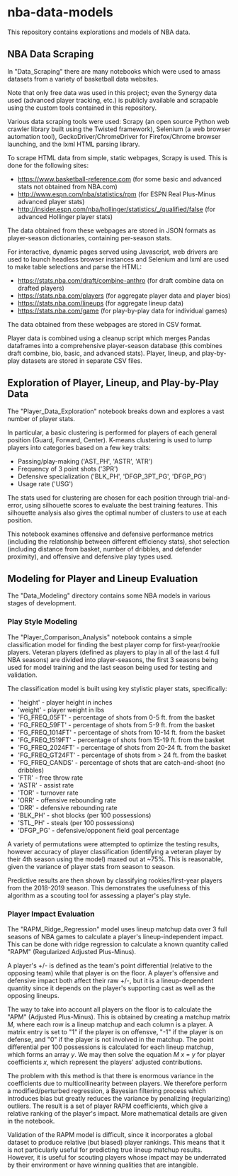 # nba-data-models

This repository contains explorations and models of NBA data. 

## NBA Data Scraping

In "Data_Scraping" there are many notebooks which were used to amass datasets from a variety of basketball data websites. 

Note that only free data was used in this project; even the Synergy data used (advanced player tracking, etc.) is publicly available and scrapable using the custom tools contained in this repository.

Various data scraping tools were used: Scrapy (an open source Python web crawler library built using the Twisted framework), Selenium (a web browser automation tool), GeckoDriver/ChromeDriver for Firefox/Chrome browser launching, and the lxml HTML parsing library.

To scrape HTML data from simple, static webpages, Scrapy is used. This is done for the following sites:

* https://www.basketball-reference.com (for some basic and advanced stats not obtained from NBA.com)
* http://www.espn.com/nba/statistics/rpm (for ESPN Real Plus-Minus advanced player stats)
* http://insider.espn.com/nba/hollinger/statistics/_/qualified/false (for advanced Hollinger player stats)

The data obtained from these webpages are stored in JSON formats as player-season dictionaries, containing per-season stats.


For interactive, dynamic pages served using Javascript, web drivers are used to launch headless browser instances and Selenium and lxml are used to make table selections and parse the HTML:

* https://stats.nba.com/draft/combine-anthro (for draft combine data on drafted players)
* https://stats.nba.com/players (for aggregate player data and player bios)
* https://stats.nba.com/lineups (for aggregate lineup data)
* https://stats.nba.com/game (for play-by-play data for individual games)

The data obtained from these webpages are stored in CSV format. 


Player data is combined using a cleanup script which merges Pandas dataframes into a comprehensive player-season database (this combines draft combine, bio, basic, and advanced stats). Player, lineup, and play-by-play datasets are stored in separate CSV files.


## Exploration of Player, Lineup, and Play-by-Play Data

The "Player_Data_Exploration" notebook breaks down and explores a vast number of player stats. 

In particular, a basic clustering is performed for players of each general position (Guard, Forward, Center).
K-means clustering is used to lump players into categories based on a few key traits:

* Passing/play-making ('AST_PH', 'ASTR', 'ATR')
* Frequency of 3 point shots ('3PR')
* Defensive specialization ('BLK_PH', 'DFGP_3PT_PG', 'DFGP_PG')
* Usage rate ('USG')

The stats used for clustering are chosen for each position through trial-and-error, using silhouette scores to evaluate the best training features. This silhouette analysis also gives the optimal number of clusters to use at each position.

This notebook examines offensive and defensive performance metrics (including the relationship between different efficiency stats), shot selection (including distance from basket, number of dribbles, and defender proximity), and offensive and defensive play types used.


## Modeling for Player and Lineup Evaluation

The "Data_Modeling" directory contains some NBA models in various stages of development.

### Play Style Modeling

The "Player_Comparison_Analysis" notebook contains a simple classification model for finding the best player comp for first-year/rookie players. Veteran players (defined as players to play in all of the last 4 full NBA seasons) are divided into player-seasons, the first 3 seasons being used for model training and the last season being used for testing and validation. 

The classification model is built using key stylistic player stats, specifically:
* 'height' - player height in inches
* 'weight' - player weight in lbs
* 'FG_FREQ_05FT' - percentage of shots from 0-5 ft. from the basket
* 'FG_FREQ_59FT' - percentage of shots from 5-9 ft. from the basket
* 'FG_FREQ_1014FT' - percentage of shots from 10-14 ft. from the basket
* 'FG_FREQ_1519FT' - percentage of shots from 15-19 ft. from the basket
* 'FG_FREQ_2024FT' - percentage of shots from 20-24 ft. from the basket
* 'FG_FREQ_GT24FT' - percentage of shots from > 24 ft. from the basket
* 'FG_FREQ_CANDS' - percentage of shots that are catch-and-shoot (no dribbles)
* 'FTR' - free throw rate
* 'ASTR' - assist rate
* 'TOR' - turnover rate
* 'ORR' - offensive rebounding rate
* 'DRR' - defensive rebounding rate
* 'BLK_PH' - shot blocks (per 100 possessions)
* 'STL_PH' - steals (per 100 possessions)
* 'DFGP_PG' - defensive/opponent field goal percentage

A variety of permutations were attempted to optimize the testing results, however accuracy of player classification (identifying a veteran player by their 4th season using the model) maxed out at ~75%. This is reasonable, given the variance of player stats from season to season.

Predictive results are then shown by classifying rookies/first-year players from the 2018-2019 season. This demonstrates the usefulness of this algorithm as a scouting tool for assessing a player's play style.

### Player Impact Evaluation

The "RAPM_Ridge_Regression" model uses lineup matchup data over 3 full seasons of NBA games to calculate a player's lineup-independent impact. This can be done with ridge regression to calculate a known quantity called "RAPM" (Regularized Adjusted Plus-Minus).

A player's +/- is defined as the team's point differential (relative to the opposing team) while that player is on the floor. A player's offensive and defensive impact both affect their raw +/-, but it is a lineup-dependent quantity since it depends on the player's supporting cast as well as the opposing lineups. 

The way to take into account all players on the floor is to calculate the "APM" (Adjusted Plus-Minus). This is obtained by creating a matchup matrix *M*, where each row is a lineup matchup and each column is a player. A matrix entry is set to "1" if the player is on offensve, "-1" if the player is on defense, and "0" if the player is not involved in the matchup. The point differential per 100 possessions is calculated for each lineup matchup, which forms an array *y*. We may then solve the equation *M* *x* = *y* for player coefficients *x*, which represent the players' adjusted contributions.

The problem with this method is that there is enormous variance in the coefficients due to multicollinearity between players. We therefore perform a modified/perturbed regression, a Bayesian filtering process which introduces bias but greatly reduces the variance by penalizing (regularizing) outliers. The result is a set of player RAPM coefficients, which give a relative ranking of the player's impact. More mathematical details are given in the notebook.

Validation of the RAPM model is difficult, since it incorporates a global dataset to produce relative (but biased) player rankings. This means that it is not particularly useful for predicting true lineup matchup results. However, it is useful for scouting players whose impact may be underrated by their environment or have winning qualities that are intangible.
